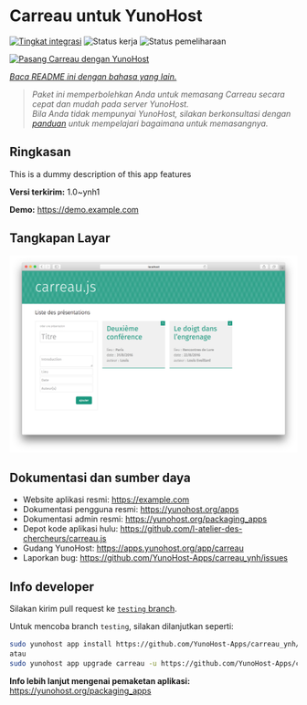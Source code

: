 <!--
N.B.: README ini dibuat secara otomatis oleh <https://github.com/YunoHost/apps/tree/master/tools/readme_generator>
Ini TIDAK boleh diedit dengan tangan.
-->

# Carreau untuk YunoHost

[![Tingkat integrasi](https://dash.yunohost.org/integration/carreau.svg)](https://ci-apps.yunohost.org/ci/apps/carreau/) ![Status kerja](https://ci-apps.yunohost.org/ci/badges/carreau.status.svg) ![Status pemeliharaan](https://ci-apps.yunohost.org/ci/badges/carreau.maintain.svg)

[![Pasang Carreau dengan YunoHost](https://install-app.yunohost.org/install-with-yunohost.svg)](https://install-app.yunohost.org/?app=carreau)

*[Baca README ini dengan bahasa yang lain.](./ALL_README.md)*

> *Paket ini memperbolehkan Anda untuk memasang Carreau secara cepat dan mudah pada server YunoHost.*  
> *Bila Anda tidak mempunyai YunoHost, silakan berkonsultasi dengan [panduan](https://yunohost.org/install) untuk mempelajari bagaimana untuk memasangnya.*

## Ringkasan

This is a dummy description of this app features


**Versi terkirim:** 1.0~ynh1

**Demo:** <https://demo.example.com>

## Tangkapan Layar

![Tangkapan Layar pada Carreau](./doc/screenshots/screenshot.png)

## Dokumentasi dan sumber daya

- Website aplikasi resmi: <https://example.com>
- Dokumentasi pengguna resmi: <https://yunohost.org/apps>
- Dokumentasi admin resmi: <https://yunohost.org/packaging_apps>
- Depot kode aplikasi hulu: <https://github.com/l-atelier-des-chercheurs/carreau.js>
- Gudang YunoHost: <https://apps.yunohost.org/app/carreau>
- Laporkan bug: <https://github.com/YunoHost-Apps/carreau_ynh/issues>

## Info developer

Silakan kirim pull request ke [`testing` branch](https://github.com/YunoHost-Apps/carreau_ynh/tree/testing).

Untuk mencoba branch `testing`, silakan dilanjutkan seperti:

```bash
sudo yunohost app install https://github.com/YunoHost-Apps/carreau_ynh/tree/testing --debug
atau
sudo yunohost app upgrade carreau -u https://github.com/YunoHost-Apps/carreau_ynh/tree/testing --debug
```

**Info lebih lanjut mengenai pemaketan aplikasi:** <https://yunohost.org/packaging_apps>
